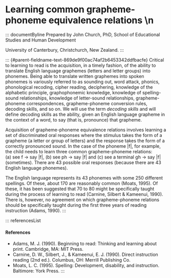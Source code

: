 # Learning common grapheme-phoneme equivalence relations \n

::: documentByline
Prepared by John Church, PhD, School of Educational Studies and Human
Development

University of Canterbury, Christchurch, New Zealand.
:::

::: {#parent-fieldname-text-869de9f00ac74af2b6453342ddfbacfe}
Critical to learning to read is the acquisition, in a timely fashion, of
the ability to translate English language graphemes (letters and letter
groups) into phonemes. Being able to translate written graphemes into
spoken phonemes is variously referred to as sounding out, word attack,
phonics, phonological recoding, cipher reading, deciphering, knowledge
of the alphabetic principle, graphophonemic knowledge, knowledge of
spelling-sound relationships, knowledge of letter-sound relationships,
grapheme-phoneme correspondences, grapheme-phoneme conversion rules,
decoding skills, and so on. We will use the term *decoding skills* and
will define decoding skills as the ability, given an English language
grapheme in the context of a word, to say (that is, pronounce) that
grapheme.

Acquisition of grapheme-phoneme equivalence relations involves learning
a set of discriminated oral responses where the stimulus takes the form
of a grapheme (a letter or group of letters) and the response takes the
form of a correctly pronounced sound. In the case of the phoneme \|f\|,
for example, the child needs to learn three common grapheme-phoneme
relations: (a) see f -\> say \|f\|, (b) see ph -\> say \|f\| and (c) see
a terminal gh -\> say \|f\| (sometimes). There are 43 possible oral
responses (because there are 43 English language phonemes).

The English language represents its 43 phonemes with some 250 different
spellings. Of these, about 170 are reasonably common (Moats, 1995). Of
these, it has been suggested that 70 to 80 might be specifically taught
during the process of learning to read (Carnine, Silbert & Kameenui,
1990). There is, however, no agreement on which grapheme-phoneme
relations should be specifically taught during the first three years of
reading instruction (Adams, 1990).
:::

::: referencesList
#### References

-   Adams, M. J. (1990). Beginning to read: Thinking and learning about
    print. Cambridge, MA: MIT Press.
-   Carnine, D. W., Silbert, J., & Kameenui, E. J. (1990). Direct
    instruction reading (2nd ed.). Columbus, OH: Merrill Publishing Co.
-   Moats, L. C. (1995). Spelling: Development, disability, and
    instruction. Baltimore: York Press.
:::
